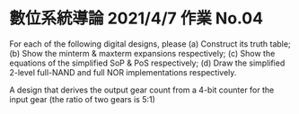# 數位系統導論 2021/4/7 作業 No.04

For each of the following digital designs, please
(a) Construct its truth table;
(b) Show the minterm & maxterm expansions respectively;
(c) Show the equations of the simplified SoP & PoS respectively;
(d) Draw the simplified 2-level full-NAND and full NOR implementations respectively.



A design that derives the output gear count from a 4-bit counter for the input gear (the ratio of two gears is 5:1)



